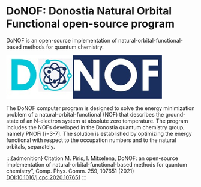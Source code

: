 # DoNOF: Donostia Natural Orbital Functional open-source program

DoNOF is an open-source implementation of natural-orbital-functional-based methods for quantum chemistry.

![DoNOF](./Logo-DoNOF.jpeg)

The DoNOF computer program is designed to solve the energy
minimization problem of a natural-orbital-functional (NOF)
that describes the ground-state of an N-electron
system at absolute zero temperature. The program includes the NOFs developed
in the Donostia quantum chemistry group, namely PNOFi [i=3-7]. The
solution is established by optimizing the energy functional with respect to the
occupation numbers and to the natural orbitals, separately.

:::{admonition} Citation
M. Piris, I. Mitxelena, DoNOF: an open-source implementation of natural-orbital-functional-based methods for quantum chemistry”, 
Comp. Phys. Comm. 259, 107651 (2021) [DOI:10.1016/j.cpc.2020.107651](https://doi.org/10.1016/j.cpc.2020.107651)
:::

